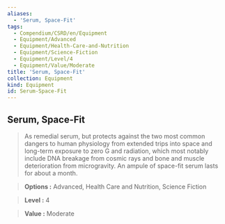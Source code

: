 ```yaml
---
aliases:
  - 'Serum, Space-Fit'
tags:
  - Compendium/CSRD/en/Equipment
  - Equipment/Advanced
  - Equipment/Health-Care-and-Nutrition
  - Equipment/Science-Fiction
  - Equipment/Level/4
  - Equipment/Value/Moderate
title: 'Serum, Space-Fit'
collection: Equipment
kind: Equipment
id: Serum-Space-Fit
---
```

## Serum, Space-Fit    
    
>As remedial serum, but protects against the two most common dangers to human physiology from extended trips into space and long-term exposure to zero G and radiation, which most notably include DNA breakage from cosmic rays and bone and muscle deterioration from microgravity. An ampule of space-fit serum lasts for about a month.    
> **Options :** Advanced, Health Care and Nutrition, Science Fiction    
> **Level :** 4    
> **Value :** Moderate
